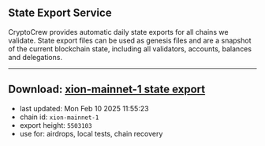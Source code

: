 ## State Export Service
CryptoCrew provides automatic daily state exports for all chains we validate. State export files can be used as genesis files and are a snapshot of the current blockchain state, including all validators, accounts, balances and delegations.

---
**Download: [xion-mainnet-1 state export](https://dl-eu2.ccvalidators.com/SERVICE/xion/xion-mainnet-1_export_5503103.json)**
---

- last updated: Mon Feb 10 2025 11:55:23
- chain id: `xion-mainnet-1`
- export height: `5503103`
- use for: airdrops, local tests, chain recovery
